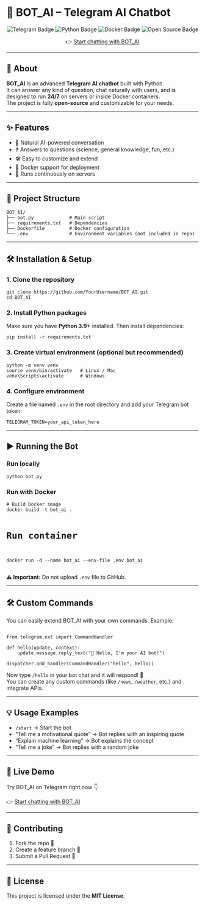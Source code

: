 <h1>🤖 BOT_AI – Telegram AI Chatbot</h1>

<p align="center">
  <img src="https://img.shields.io/badge/Telegram%20Bot-AI-blue?style=flat-square&logo=telegram" alt="Telegram Badge" />
  <img src="https://img.shields.io/badge/Made%20with-Python-green?style=flat-square&logo=python" alt="Python Badge" />
  <img src="https://img.shields.io/badge/Docker-Supported-blue?style=flat-square&logo=docker" alt="Docker Badge" />
  <img src="https://img.shields.io/badge/Open%20Source-Yes-orange?style=flat-square&logo=github" alt="Open Source Badge" />
</p>

<p align="center">
👉 <a href="https://t.me/Translatedbyvoisebot" target="_blank">Start chatting with BOT_AI</a>
</p>

<hr/>

<h2>🚀 About</h2>
<p>
<strong>BOT_AI</strong> is an advanced <strong>Telegram AI chatbot</strong> built with Python.<br/>
It can answer any kind of question, chat naturally with users, and is designed to run <strong>24/7</strong> on servers or inside Docker containers.<br/>
The project is fully <strong>open-source</strong> and customizable for your needs.
</p>

<hr/>

<h2>✨ Features</h2>
<ul>
  <li>💬 Natural AI-powered conversation</li>
  <li>❓ Answers to questions (science, general knowledge, fun, etc.)</li>
  <li>🛠 Easy to customize and extend</li>
  <li>🐳 Docker support for deployment</li>
  <li>📌 Runs continuously on servers</li>
</ul>

<hr/>

<h2>📂 Project Structure</h2>
<pre><code>BOT_AI/
├── bot.py             # Main script
├── requirements.txt   # Dependencies
├── Dockerfile         # Docker configuration
└── .env               # Environment variables (not included in repo)
</code></pre>

<hr/>

<h2>🛠️ Installation & Setup</h2>

<h3>1. Clone the repository</h3>
<pre><code>git clone https://github.com/YourUsername/BOT_AI.git
cd BOT_AI
</code></pre>

<h3>2. Install Python packages</h3>
<p>Make sure you have <strong>Python 3.9+</strong> installed. Then install dependencies:</p>
<pre><code>pip install -r requirements.txt
</code></pre>

<h3>3. Create virtual environment (optional but recommended)</h3>
<pre><code>python -m venv venv
source venv/bin/activate   # Linux / Mac
venv\Scripts\activate      # Windows
</code></pre>

<h3>4. Configure environment</h3>
<p>Create a file named <code>.env</code> in the root directory and add your Telegram bot token:</p>
<pre><code>TELEGRAM_TOKEN=your_api_token_here
</code></pre>

<hr/>

<h2>▶️ Running the Bot</h2>

<h3>Run locally</h3>
<pre><code>python bot.py
</code></pre>

<h3>Run with Docker</h3>
<pre><code># Build Docker image
docker build -t bot_ai .

# Run container
docker run -d --name bot_ai --env-file .env bot_ai
</code></pre>

<p><strong>⚠️ Important:</strong> Do not upload <code>.env</code> file to GitHub.</p>

<hr/>

<h2>🛠️ Custom Commands</h2>
<p>You can easily extend BOT_AI with your own commands. Example:</p>

<pre><code class="language-python">
from telegram.ext import CommandHandler

def hello(update, context):
    update.message.reply_text("👋 Hello, I'm your AI bot!")

dispatcher.add_handler(CommandHandler("hello", hello))
</code></pre>

<p>
Now type <code>/hello</code> in your bot chat and it will respond! 🎉<br/>
You can create any custom commands (like <code>/news</code>, <code>/weather</code>, etc.) and integrate APIs.
</p>

<hr/>

<h2>💡 Usage Examples</h2>
<ul>
  <li><code>/start</code> → Start the bot</li>
  <li>“Tell me a motivational quote” → Bot replies with an inspiring quote</li>
  <li>“Explain machine learning” → Bot explains the concept</li>
  <li>“Tell me a joke” → Bot replies with a random joke</li>
</ul>

<hr/>

<h2>🎯 Live Demo</h2>
<p>Try BOT_AI on Telegram right now 👇</p>
<p>👉 <a href="https://t.me/Translatedbyvoisebot" target="_blank">Start chatting with BOT_AI</a></p>

<hr/>

<h2>🤝 Contributing</h2>
<ol>
  <li>Fork the repo 🍴</li>
  <li>Create a feature branch 🔧</li>
  <li>Submit a Pull Request 🚀</li>
</ol>

<hr/>

<h2>📜 License</h2>
<p>This project is licensed under the <strong>MIT License</strong>.</p>
